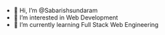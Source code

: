 - 👋 Hi, I’m @Sabarishsundaram
- 👀 I’m interested in Web Development
- 🌱 I’m currently learning Full Stack Web Engineering


<!---
Sabarishsundaram/Sabarishsundaram is a ✨ special ✨ repository because its `README.md` (this file) appears on your GitHub profile.
You can click the Preview link to take a look at your changes.
--->
